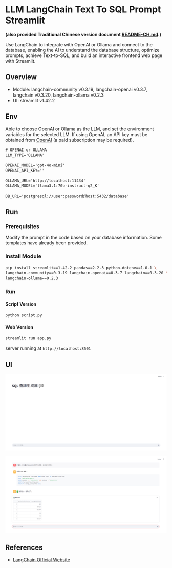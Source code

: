 # LLM LangChain Text To SQL Prompt Streamlit

**(also provided Traditional Chinese version document [README-CH.md](README-CH.md).)**


Use LangChain to integrate with OpenAI or Ollama and connect to the database, enabling the AI to understand the database structure, optimize prompts, achieve Text-to-SQL, and build an interactive frontend web page with Streamlit.

## Overview
- Module: langchain-community v0.3.19, langchain-openai v0.3.7, langchain v0.3.20, langchain-ollama v0.2.3
- UI: streamlit v1.42.2

## Env

Able to choose OpenAI or Ollama as the LLM, and set the environment variables for the selected LLM. If using OpenAI, an API key must be obtained from [OpenAI](https://platform.openai.com/) (a paid subscription may be required).

```
# OPENAI or OLLAMA
LLM_TYPE='OLLAMA'

OPENAI_MODEL='gpt-4o-mini'
OPENAI_API_KEY=''

OLLAMA_URL='http://localhost:11434'
OLLAMA_MODEL='llama3.1:70b-instruct-q2_K'

DB_URL='postgresql://user:password@host:5432/database'
```

## Run

### Prerequisites

Modify the prompt in the code based on your database information. Some templates have already been provided.  

### Install Module

```bash
pip install streamlit==1.42.2 pandas==2.2.3 python-dotenv==1.0.1 \
langchain-community==0.3.19 langchain-openai==0.3.7 langchain==0.3.20 \
langchain-ollama==0.2.3
```


### Run

#### Script Version
```bash
python script.py
```

#### Web Version
```bash
streamlit run app.py
```

server running at `http://localhost:8501`


## UI

![UI Home](./images/ui-home.png)

![UI Result](./images/ui-result.png)

## References

- [LangChain Official Website](https://python.langchain.com/)